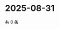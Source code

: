# 2025-08-31

共 0 条

<!-- BEGIN ZHIHUVIDEO -->
<!-- 最后更新时间 Sun Aug 31 2025 01:08:24 GMT+0800 (China Standard Time) -->

<!-- END ZHIHUVIDEO -->
